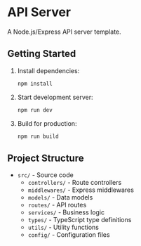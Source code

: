 # API Server

A Node.js/Express API server template.

## Getting Started

1. Install dependencies:
   ```bash
   npm install
   ```

2. Start development server:
   ```bash
   npm run dev
   ```

3. Build for production:
   ```bash
   npm run build
   ```

## Project Structure

- `src/` - Source code
  - `controllers/` - Route controllers
  - `middlewares/` - Express middlewares
  - `models/` - Data models
  - `routes/` - API routes
  - `services/` - Business logic
  - `types/` - TypeScript type definitions
  - `utils/` - Utility functions
  - `config/` - Configuration files




